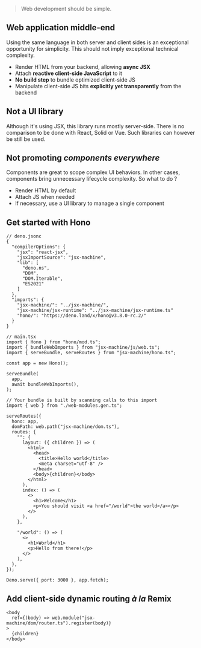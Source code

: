 > Web development should be simple.

## Web application middle-end

Using the same language in both server and client sides is an exceptional opportunity for simplicity.
This should not imply exceptional technical complexity.

- Render HTML from your backend, allowing **async JSX**
- Attach **reactive client-side JavaScript** to it
- **No build step** to bundle optimized client-side JS
- Manipulate client-side JS bits **explicitly yet transparently** from the backend

## Not a UI library

Although it's using JSX, this library runs mostly server-side.
There is no comparison to be done with React, Solid or Vue.
Such libraries can however be still be used.

## Not promoting _components everywhere_

Components are great to scope complex UI behaviors. In other cases, components bring unnecessary lifecycle complexity. So what to do ?

- Render HTML by default
- Attach JS when needed
- If necessary, use a UI library to manage a single component

## Get started with Hono

```jsonc
// deno.jsonc
{
  "compilerOptions": {
    "jsx": "react-jsx",
    "jsxImportSource": "jsx-machine",
    "lib": [
      "deno.ns",
      "DOM",
      "DOM.Iterable",
      "ES2021"
    ]
  },
  "imports": {
    "jsx-machine/": "../jsx-machine/",
    "jsx-machine/jsx-runtime": "../jsx-machine/jsx-runtime.ts"
    "hono/": "https://deno.land/x/hono@v3.8.0-rc.2/"
  }
}
```

```tsx
// main.tsx
import { Hono } from "hono/mod.ts";
import { bundleWebImports } from "jsx-machine/js/web.ts";
import { serveBundle, serveRoutes } from "jsx-machine/hono.ts";

const app = new Hono();

serveBundle(
  app,
  await bundleWebImports(),
);

// Your bundle is built by scanning calls to this import
import { web } from "./web-modules.gen.ts";

serveRoutes({
  hono: app,
  domPath: web.path("jsx-machine/dom.ts"),
  routes: {
    "": {
      layout: ({ children }) => (
        <html>
          <head>
            <title>Hello world</title>
            <meta charset="utf-8" />
          </head>
          <body>{children}</body>
        </html>
      ),
      index: () => (
        <>
          <h1>Welcome</h1>
          <p>You should visit <a href="/world">the world</a></p>
        </>
      ),
    },

    "/world": () => (
      <>
        <h1>World</h1>
        <p>Hello from there!</p>
      </>
    ),
  },
});

Deno.serve({ port: 3000 }, app.fetch);
```

## Add client-side dynamic routing _à la_ Remix

```tsx
<body
  ref={(body) => web.module("jsx-machine/dom/router.ts").register(body)}
>
  {children}
</body>
```
